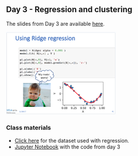 ## Day 3 - Regression and clustering

The slides from Day 3 are available [here](https://www.dropbox.com/s/szmxeqclhgcjwq5/MachineLearning_Python_Collaboratory_day3.pdf?dl=0).

<a href="https://www.dropbox.com/s/szmxeqclhgcjwq5/MachineLearning_Python_Collaboratory_day3.pdf?dl=0"><img src="./materials/day_3/day3_thumbnail.png" width=300px /></a>

### Class materials

* [Click here](https://github.com/QCB-Collaboratory/W17.MachineLearning/raw/master/materials/day_2/Day2_testdataset.zip) for the dataset used with regression.
* [Jupyter Notebook](http://nbviewer.jupyter.org/github/QCB-Collaboratory/W17.MachineLearning/blob/master/materials/day_3/Pratice_Day_3.ipynb) with the code from day 3
